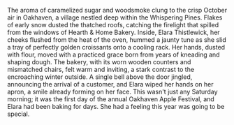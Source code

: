 The aroma of caramelized sugar and woodsmoke clung to the crisp October air in Oakhaven, a village nestled deep within the Whispering Pines.  Flakes of early snow dusted the thatched roofs, catching the firelight that spilled from the windows of Hearth & Home Bakery.  Inside, Elara Thistlewick, her cheeks flushed from the heat of the oven, hummed a jaunty tune as she slid a tray of perfectly golden croissants onto a cooling rack.  Her hands, dusted with flour, moved with a practiced grace born from years of kneading and shaping dough.  The bakery, with its worn wooden counters and mismatched chairs, felt warm and inviting, a stark contrast to the encroaching winter outside.  A single bell above the door jingled, announcing the arrival of a customer, and Elara wiped her hands on her apron, a smile already forming on her face.  This wasn't just any Saturday morning; it was the first day of the annual Oakhaven Apple Festival, and Elara had been baking for days.  She had a feeling this year was going to be special.
